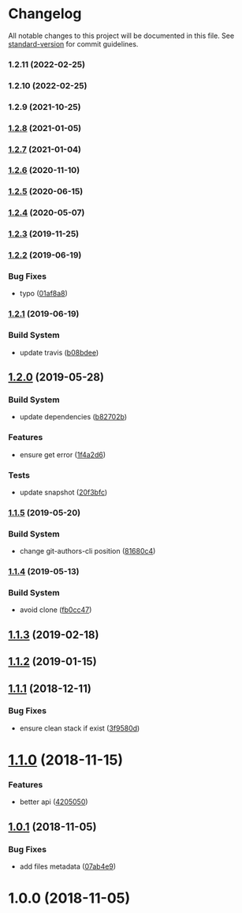 # Changelog

All notable changes to this project will be documented in this file. See [standard-version](https://github.com/conventional-changelog/standard-version) for commit guidelines.

### 1.2.11 (2022-02-25)

### 1.2.10 (2022-02-25)

### 1.2.9 (2021-10-25)

### [1.2.8](https://github.com/Kikobeats/beauty-error/compare/v1.2.7...v1.2.8) (2021-01-05)

### [1.2.7](https://github.com/Kikobeats/beauty-error/compare/v1.2.6...v1.2.7) (2021-01-04)

### [1.2.6](https://github.com/Kikobeats/beauty-error/compare/v1.2.5...v1.2.6) (2020-11-10)

### [1.2.5](https://github.com/Kikobeats/beauty-error/compare/v1.2.4...v1.2.5) (2020-06-15)

### [1.2.4](https://github.com/Kikobeats/beauty-error/compare/v1.2.3...v1.2.4) (2020-05-07)

### [1.2.3](https://github.com/Kikobeats/beauty-error/compare/v1.2.2...v1.2.3) (2019-11-25)

### [1.2.2](https://github.com/Kikobeats/beauty-error/compare/v1.2.1...v1.2.2) (2019-06-19)


### Bug Fixes

* typo ([01af8a8](https://github.com/Kikobeats/beauty-error/commit/01af8a8))



### [1.2.1](https://github.com/Kikobeats/beauty-error/compare/v1.2.0...v1.2.1) (2019-06-19)


### Build System

* update travis ([b08bdee](https://github.com/Kikobeats/beauty-error/commit/b08bdee))



## [1.2.0](https://github.com/Kikobeats/beauty-error/compare/v1.1.5...v1.2.0) (2019-05-28)


### Build System

* update dependencies ([b82702b](https://github.com/Kikobeats/beauty-error/commit/b82702b))


### Features

* ensure get error ([1f4a2d6](https://github.com/Kikobeats/beauty-error/commit/1f4a2d6))


### Tests

* update snapshot ([20f3bfc](https://github.com/Kikobeats/beauty-error/commit/20f3bfc))



### [1.1.5](https://github.com/Kikobeats/beauty-error/compare/v1.1.4...v1.1.5) (2019-05-20)


### Build System

* change git-authors-cli position ([81680c4](https://github.com/Kikobeats/beauty-error/commit/81680c4))



### [1.1.4](https://github.com/Kikobeats/beauty-error/compare/v1.1.3...v1.1.4) (2019-05-13)


### Build System

* avoid clone ([fb0cc47](https://github.com/Kikobeats/beauty-error/commit/fb0cc47))



<a name="1.1.3"></a>
## [1.1.3](https://github.com/Kikobeats/beauty-error/compare/v1.1.2...v1.1.3) (2019-02-18)



<a name="1.1.2"></a>
## [1.1.2](https://github.com/Kikobeats/beauty-error/compare/v1.1.1...v1.1.2) (2019-01-15)



<a name="1.1.1"></a>
## [1.1.1](https://github.com/Kikobeats/beauty-error/compare/v1.1.0...v1.1.1) (2018-12-11)


### Bug Fixes

* ensure clean stack if exist ([3f9580d](https://github.com/Kikobeats/beauty-error/commit/3f9580d))



<a name="1.1.0"></a>
# [1.1.0](https://github.com/Kikobeats/beauty-error/compare/v1.0.1...v1.1.0) (2018-11-15)


### Features

* better api ([4205050](https://github.com/Kikobeats/beauty-error/commit/4205050))



<a name="1.0.1"></a>
## [1.0.1](https://github.com/Kikobeats/beauty-error/compare/v1.0.0...v1.0.1) (2018-11-05)


### Bug Fixes

* add files metadata ([07ab4e9](https://github.com/Kikobeats/beauty-error/commit/07ab4e9))



<a name="1.0.0"></a>
# 1.0.0 (2018-11-05)

